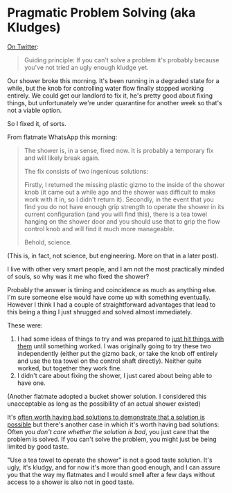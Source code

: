 # Pragmatic Problem Solving (aka Kludges)

[On Twitter](https://twitter.com/DRMacIver/status/1243110036341248000):

> Guiding principle: If you can't solve a problem it's probably because you've not tried an ugly enough kludge yet.

Our shower broke this morning. It's been running in a degraded state for a while, but the knob for controlling water flow finally stopped working entirely. We could get our landlord to fix it, he's pretty good about fixing things, but unfortunately we're under quarantine for another week so that's not a viable option.

So I fixed it, of sorts.

From flatmate WhatsApp this morning:

> The shower is, in a sense, fixed now. It is probably a temporary fix and will likely break again.
>
> The fix consists of two ingenious solutions:
>
> Firstly, I returned the missing plastic gizmo to the inside of the shower knob (it came out a while ago and the shower was difficult to make work with it in, so I didn't return it).
> Secondly, in the event that you find you do not have enough grip strength to operate the shower in its current configuration (and you will find this), there is a tea towel hanging on the shower door and you should use that to grip the flow control knob and will find it much more manageable.
>
> Behold, science.

(This is, in fact, not science, but engineering. More on that in a later post).

I live with other very smart people, and I am not the most practically minded of souls, so why was it me who fixed the shower?

Probably the answer is timing and coincidence as much as anything else. I'm sure someone else would have come up with something eventually. However I think I had a couple of straightforward advantages that lead to this being a thing I just shrugged and solved almost immediately.

These were:

1. I had some ideas of things to try and was prepared to [just hit things with them](https://www.drmaciver.com/2017/02/thinking-through-the-implications/) until something worked. I was originally going to try these two independently (either put the gizmo back, or take the knob off entirely and use the tea towel on the control shaft directly). Neither quite worked, but together they work fine.
2. I didn't care about fixing the shower, I just cared about being able to have one.

(Another flatmate adopted a bucket shower solution. I considered this unacceptable as long as the possibility of an actual shower existed)

It's [often worth having bad solutions to demonstrate that a solution is possible](https://notebook.drmaciver.com/posts/2020-03-05-11:27.html) but there's another case in which it's worth having bad solutions:
Often you *don't care whether the solution is bad*, you just care that the problem is solved.
If you can't solve the problem, you might just be being limited by good taste.

"Use a tea towel to operate the shower" is not a good taste solution. It's ugly, it's kludgy, and for now it's more than good enough, and I can assure you that the way my flatmates and I would smell after a few days without access to a shower is also not in good taste.
